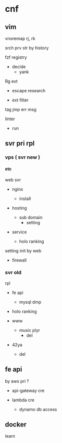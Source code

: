 
# cnf


## vim

vnoremap rj, rk


srch prv str by history


fzf registry
- decide
  - yank


Rg ext
- escape research

- ext filter


tag jmp err msg


linter
- run


## svr pri rpl

### vps ( svr new )

#### etc

web svr
- nginx
  - install

- hosting
  - sub domain
    - setting

- service
  - holo ranking


setting init by web
- firewall


### svr old

rpl

- fe api
  - mysql dmp

- holo ranking

- www
  - music plyr
    - del

- 42ya
  - del



## fe api

by aws pri ?
- api-gateway cre

- lambda cre
  - dynamo db access


## docker

learn



